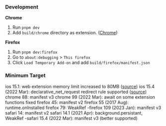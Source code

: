 ### Development

**Chrome**

1. Run `pnpm dev`
2. Add `build/chrome` directory as extension. ([Chrome](https://developer.chrome.com/docs/extensions/mv3/getstarted/development-basics/#load-unpacked))

**Firefox**

1. Run `pnpm dev:firefox`
2. Go to `about:debugging` > `This firefox`
3. Click `Load Temporary Add-on` and add `build/firefox/manifest.json`

### Minimum Target

ios 15.1: web extension memory limit increased to 80MB ([source](https://developer.apple.com/forums/thread/687642))
ios 15.4 (2022 Mar): declarative_net_request redirect rule supported ([source](https://developer.apple.com/documentation/safariservices/safari_web_extensions/blocking_content_with_your_safari_web_extension))
chrome 88: manifest v3
chrome 99 (2022 Mar): await on some extension functions fixed
firefox 45: manifest v2
firefox 55 (2017 Aug): runtime.onInstalled
firefox 79: WeakRef
-firefox 109 (2023 Jan): manifest v3
safari 14: manifest v2
safari 14.1 (2021 Apr): background.persistant, WeakRef
-safari 15.4 (2022 Mar): manifest v3 (better supported)
